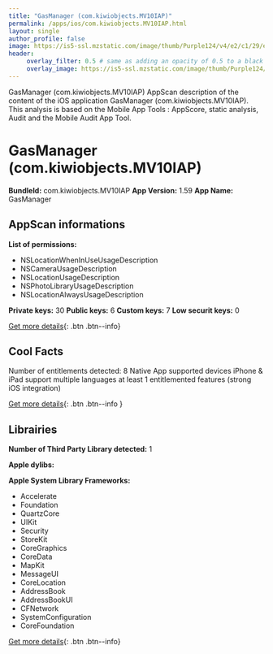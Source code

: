 ```yaml
---
title: "GasManager (com.kiwiobjects.MV10IAP)"
permalink: /apps/ios/com.kiwiobjects.MV10IAP.html
layout: single
author_profile: false
image: https://is5-ssl.mzstatic.com/image/thumb/Purple124/v4/e2/c1/29/e2c12964-2aaf-3453-8b5f-c8cfb74d15f6/AppIcon-0-0-1x_U007emarketing-0-0-0-4-0-0-sRGB-0-0-0-GLES2_U002c0-512MB-85-220-0-0.png/512x512bb.jpg
header: 
     overlay_filter: 0.5 # same as adding an opacity of 0.5 to a black background
     overlay_image: https://is5-ssl.mzstatic.com/image/thumb/Purple124/v4/e2/c1/29/e2c12964-2aaf-3453-8b5f-c8cfb74d15f6/AppIcon-0-0-1x_U007emarketing-0-0-0-4-0-0-sRGB-0-0-0-GLES2_U002c0-512MB-85-220-0-0.png/512x512bb.jpg
---
```

GasManager (com.kiwiobjects.MV10IAP) AppScan description of the content of the iOS application GasManager (com.kiwiobjects.MV10IAP). This analysis is based on the Mobile App Tools : AppScore, static analysis, Audit and the Mobile Audit App Tool.

# GasManager (com.kiwiobjects.MV10IAP)

**BundleId:** com.kiwiobjects.MV10IAP
**App Version:** 1.59
**App Name:** GasManager


## AppScan informations 

**List of permissions:** 
- NSLocationWhenInUseUsageDescription
- NSCameraUsageDescription
- NSLocationUsageDescription
- NSPhotoLibraryUsageDescription
- NSLocationAlwaysUsageDescription
  
  
**Private keys:** 30
**Public keys:** 6
**Custom keys:** 7
**Low securit keys:** 0
  
[Get more details](/pricing.html){: .btn .btn--info}

## Cool Facts

Number of entitlements detected: 8
Native App
supported devices iPhone & iPad
support multiple languages
at least 1 entitlemented features (strong iOS integration)
  
[Get more details](/pricing.html){: .btn .btn--info }

## Librairies 
**Number of Third Party Library detected:** 1


**Apple dylibs:**


**Apple System Library Frameworks:**
- Accelerate
- Foundation
- QuartzCore
- UIKit
- Security
- StoreKit
- CoreGraphics
- CoreData
- MapKit
- MessageUI
- CoreLocation
- AddressBook
- AddressBookUI
- CFNetwork
- SystemConfiguration
- CoreFoundation


  
[Get more details](/pricing.html){: .btn .btn--info}


